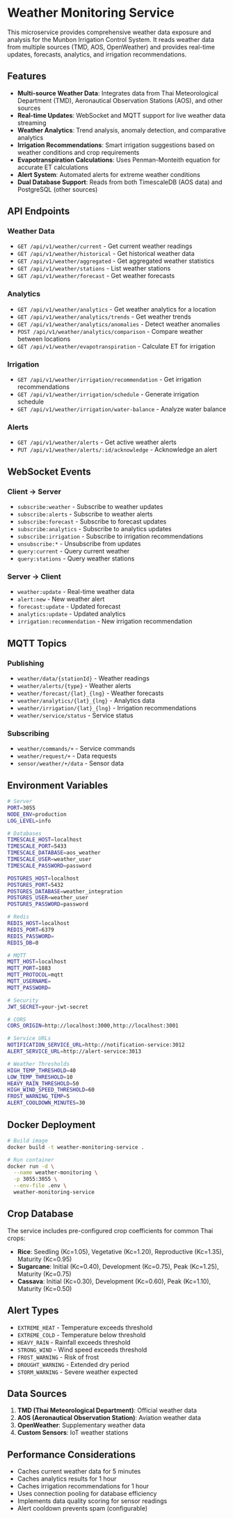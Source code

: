 # Weather Monitoring Service

This microservice provides comprehensive weather data exposure and analysis for the Munbon Irrigation Control System. It reads weather data from multiple sources (TMD, AOS, OpenWeather) and provides real-time updates, forecasts, analytics, and irrigation recommendations.

## Features

- **Multi-source Weather Data**: Integrates data from Thai Meteorological Department (TMD), Aeronautical Observation Stations (AOS), and other sources
- **Real-time Updates**: WebSocket and MQTT support for live weather data streaming
- **Weather Analytics**: Trend analysis, anomaly detection, and comparative analytics
- **Irrigation Recommendations**: Smart irrigation suggestions based on weather conditions and crop requirements
- **Evapotranspiration Calculations**: Uses Penman-Monteith equation for accurate ET calculations
- **Alert System**: Automated alerts for extreme weather conditions
- **Dual Database Support**: Reads from both TimescaleDB (AOS data) and PostgreSQL (other sources)

## API Endpoints

### Weather Data
- `GET /api/v1/weather/current` - Get current weather readings
- `GET /api/v1/weather/historical` - Get historical weather data
- `GET /api/v1/weather/aggregated` - Get aggregated weather statistics
- `GET /api/v1/weather/stations` - List weather stations
- `GET /api/v1/weather/forecast` - Get weather forecasts

### Analytics
- `GET /api/v1/weather/analytics` - Get weather analytics for a location
- `GET /api/v1/weather/analytics/trends` - Get weather trends
- `GET /api/v1/weather/analytics/anomalies` - Detect weather anomalies
- `POST /api/v1/weather/analytics/comparison` - Compare weather between locations
- `GET /api/v1/weather/evapotranspiration` - Calculate ET for irrigation

### Irrigation
- `GET /api/v1/weather/irrigation/recommendation` - Get irrigation recommendations
- `GET /api/v1/weather/irrigation/schedule` - Generate irrigation schedule
- `GET /api/v1/weather/irrigation/water-balance` - Analyze water balance

### Alerts
- `GET /api/v1/weather/alerts` - Get active weather alerts
- `PUT /api/v1/weather/alerts/:id/acknowledge` - Acknowledge an alert

## WebSocket Events

### Client -> Server
- `subscribe:weather` - Subscribe to weather updates
- `subscribe:alerts` - Subscribe to weather alerts
- `subscribe:forecast` - Subscribe to forecast updates
- `subscribe:analytics` - Subscribe to analytics updates
- `subscribe:irrigation` - Subscribe to irrigation recommendations
- `unsubscribe:*` - Unsubscribe from updates
- `query:current` - Query current weather
- `query:stations` - Query weather stations

### Server -> Client
- `weather:update` - Real-time weather data
- `alert:new` - New weather alert
- `forecast:update` - Updated forecast
- `analytics:update` - Updated analytics
- `irrigation:recommendation` - New irrigation recommendation

## MQTT Topics

### Publishing
- `weather/data/{stationId}` - Weather readings
- `weather/alerts/{type}` - Weather alerts
- `weather/forecast/{lat}_{lng}` - Weather forecasts
- `weather/analytics/{lat}_{lng}` - Analytics data
- `weather/irrigation/{lat}_{lng}` - Irrigation recommendations
- `weather/service/status` - Service status

### Subscribing
- `weather/commands/+` - Service commands
- `weather/request/+` - Data requests
- `sensor/weather/+/data` - Sensor data

## Environment Variables

```bash
# Server
PORT=3055
NODE_ENV=production
LOG_LEVEL=info

# Databases
TIMESCALE_HOST=localhost
TIMESCALE_PORT=5433
TIMESCALE_DATABASE=aos_weather
TIMESCALE_USER=weather_user
TIMESCALE_PASSWORD=password

POSTGRES_HOST=localhost
POSTGRES_PORT=5432
POSTGRES_DATABASE=weather_integration
POSTGRES_USER=weather_user
POSTGRES_PASSWORD=password

# Redis
REDIS_HOST=localhost
REDIS_PORT=6379
REDIS_PASSWORD=
REDIS_DB=0

# MQTT
MQTT_HOST=localhost
MQTT_PORT=1883
MQTT_PROTOCOL=mqtt
MQTT_USERNAME=
MQTT_PASSWORD=

# Security
JWT_SECRET=your-jwt-secret

# CORS
CORS_ORIGIN=http://localhost:3000,http://localhost:3001

# Service URLs
NOTIFICATION_SERVICE_URL=http://notification-service:3012
ALERT_SERVICE_URL=http://alert-service:3013

# Weather Thresholds
HIGH_TEMP_THRESHOLD=40
LOW_TEMP_THRESHOLD=10
HEAVY_RAIN_THRESHOLD=50
HIGH_WIND_SPEED_THRESHOLD=60
FROST_WARNING_TEMP=5
ALERT_COOLDOWN_MINUTES=30
```

## Docker Deployment

```bash
# Build image
docker build -t weather-monitoring-service .

# Run container
docker run -d \
  --name weather-monitoring \
  -p 3055:3055 \
  --env-file .env \
  weather-monitoring-service
```

## Crop Database

The service includes pre-configured crop coefficients for common Thai crops:

- **Rice**: Seedling (Kc=1.05), Vegetative (Kc=1.20), Reproductive (Kc=1.35), Maturity (Kc=0.95)
- **Sugarcane**: Initial (Kc=0.40), Development (Kc=0.75), Peak (Kc=1.25), Maturity (Kc=0.75)
- **Cassava**: Initial (Kc=0.30), Development (Kc=0.60), Peak (Kc=1.10), Maturity (Kc=0.50)

## Alert Types

- `EXTREME_HEAT` - Temperature exceeds threshold
- `EXTREME_COLD` - Temperature below threshold
- `HEAVY_RAIN` - Rainfall exceeds threshold
- `STRONG_WIND` - Wind speed exceeds threshold
- `FROST_WARNING` - Risk of frost
- `DROUGHT_WARNING` - Extended dry period
- `STORM_WARNING` - Severe weather expected

## Data Sources

1. **TMD (Thai Meteorological Department)**: Official weather data
2. **AOS (Aeronautical Observation Station)**: Aviation weather data
3. **OpenWeather**: Supplementary weather data
4. **Custom Sensors**: IoT weather stations

## Performance Considerations

- Caches current weather data for 5 minutes
- Caches analytics results for 1 hour
- Caches irrigation recommendations for 1 hour
- Uses connection pooling for database efficiency
- Implements data quality scoring for sensor readings
- Alert cooldown prevents spam (configurable)
